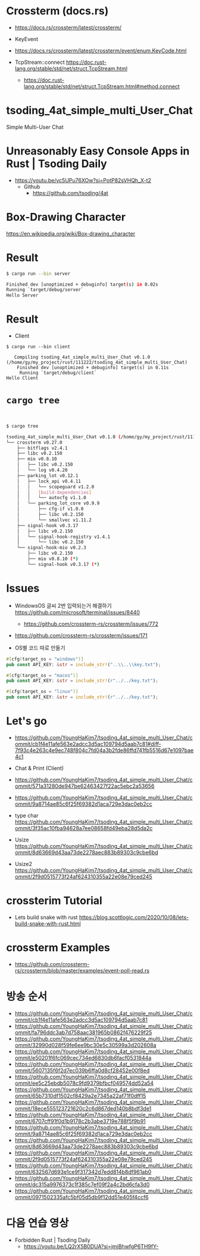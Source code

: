# Crossterm (docs.rs)

- https://docs.rs/crossterm/latest/crossterm/

- KeyEvent
 - https://docs.rs/crossterm/latest/crossterm/event/enum.KeyCode.html

- TcpStream::connect https://doc.rust-lang.org/stable/std/net/struct.TcpStream.html 
  - https://doc.rust-lang.org/stable/std/net/struct.TcpStream.html#method.connect

# tsoding_4at_simple_multi_User_Chat
Simple Multi-User Chat

# Unreasonably Easy Console Apps in Rust | Tsoding Daily
- https://youtu.be/vc5UPu76XOw?si=PotP82sVHQh_X-t2
  - Github
    - https://github.com/tsoding/4at

# Box-Drawing Character

https://en.wikipedia.org/wiki/Box-drawing_character

# Result

```bash
$ cargo run --bin server

Finished dev [unoptimized + debuginfo] target(s) in 0.02s
Running `target/debug/server`
Hello Server

```
# Result

- Client

```
$ cargo run --bin client

   Compiling tsoding_4at_simple_multi_User_Chat v0.1.0 (/home/gy/my_project/rust/111222/tsoding_4at_simple_multi_User_Chat)
    Finished dev [unoptimized + debuginfo] target(s) in 0.11s
     Running `target/debug/client`
Hello Client

```


# ```cargo tree```

```bash
  

$ cargo tree

tsoding_4at_simple_multi_User_Chat v0.1.0 (/home/gy/my_project/rust/111222/tsoding_4at_simple_multi_User_Chat)
└── crossterm v0.27.0
    ├── bitflags v2.4.1
    ├── libc v0.2.150
    ├── mio v0.8.10
    │   ├── libc v0.2.150
    │   └── log v0.4.20
    ├── parking_lot v0.12.1
    │   ├── lock_api v0.4.11
    │   │   └── scopeguard v1.2.0
    │   │   [build-dependencies]
    │   │   └── autocfg v1.1.0
    │   └── parking_lot_core v0.9.9
    │       ├── cfg-if v1.0.0
    │       ├── libc v0.2.150
    │       └── smallvec v1.11.2
    ├── signal-hook v0.3.17
    │   ├── libc v0.2.150
    │   └── signal-hook-registry v1.4.1
    │       └── libc v0.2.150
    └── signal-hook-mio v0.2.3
        ├── libc v0.2.150
        ├── mio v0.8.10 (*)
        └── signal-hook v0.3.17 (*)

```
# Issues

- WindowsOS 글씨 2번 입력되는거 해결하기 https://github.com/microsoft/terminal/issues/8440
  - https://github.com/crossterm-rs/crossterm/issues/772

- https://github.com/crossterm-rs/crossterm/issues/171 

- OS별 코드 따로 만들기
```rs
#[cfg(target_os = "windows")]
pub const API_KEY: &str = include_str!("..\\..\\key.txt");

#[cfg(target_os = "macos")]
pub const API_KEY: &str = include_str!(r"../../key.txt");

#[cfg(target_os = "linux")]
pub const API_KEY: &str = include_str!(r"../../key.txt");
```

# Let's go

- https://github.com/YoungHaKim7/tsoding_4at_simple_multi_User_Chat/commit/cb1f4e11afe563e2adcc3d5ac109794d5aab7c81#diff-7f93c4e263c4e9ec748f804c7fd04a3b2fde86ffd741fb5516d67e1097bae4c1

- Chat & Print (Client)
 - https://github.com/YoungHaKim7/tsoding_4at_simple_multi_User_Chat/commit/571a31280de947be62463427f22ac5ebc2a53656 

- https://github.com/YoungHaKim7/tsoding_4at_simple_multi_User_Chat/commit/9a8714ae85c6f25f69382d1aca729e3dac0eb2cc 

- type char https://github.com/YoungHaKim7/tsoding_4at_simple_multi_User_Chat/commit/3f35ac10fba94628a7ee08658fd49eba28d5da2c

- Usize https://github.com/YoungHaKim7/tsoding_4at_simple_multi_User_Chat/commit/8d63669d43aa73de2278aec883b89303c9cbe6bd 

- Usize2 https://github.com/YoungHaKim7/tsoding_4at_simple_multi_User_Chat/commit/2f9d0515773f24af624310355a22e08e79ced245 


# crossterim Tutorial

- Lets build snake with rust https://blog.scottlogic.com/2020/10/08/lets-build-snake-with-rust.html

# crossterm Examples

- https://github.com/crossterm-rs/crossterm/blob/master/examples/event-poll-read.rs

# 방송 순서 
- https://github.com/YoungHaKim7/tsoding_4at_simple_multi_User_Chat/commit/cb1f4e11afe563e2adcc3d5ac109794d5aab7c81
- https://github.com/YoungHaKim7/tsoding_4at_simple_multi_User_Chat/commit/fa796ddc3ab7d758aac381965b0862f476229f25
- https://github.com/YoungHaKim7/tsoding_4at_simple_multi_User_Chat/commit/32990d028f59fe6ee9bc30e5c30599a3d202608a
- https://github.com/YoungHaKim7/tsoding_4at_simple_multi_User_Chat/commit/e50201f6fc069cec734ed6830db6facf0531844a
- https://github.com/YoungHaKim7/tsoding_4at_simple_multi_User_Chat/commit/5607135f6f2d7ec039b6ffa0d8cf28452e00f8ed
- https://github.com/YoungHaKim7/tsoding_4at_simple_multi_User_Chat/commit/ee5c25ebdb5078c9fd9379bfbcf049574dd52a54
- https://github.com/YoungHaKim7/tsoding_4at_simple_multi_User_Chat/commit/65b7310df1502cf8429a2e7345a22af71f0dff15
- https://github.com/YoungHaKim7/tsoding_4at_simple_multi_User_Chat/commit/18ece555123721620c2c6d867ded140b8bdf3de1
- https://github.com/YoungHaKim7/tsoding_4at_simple_multi_User_Chat/commit/6707cff91f0d1b9178c2b3abe3719e788f5f9b91
- https://github.com/YoungHaKim7/tsoding_4at_simple_multi_User_Chat/commit/9a8714ae85c6f25f69382d1aca729e3dac0eb2cc
- https://github.com/YoungHaKim7/tsoding_4at_simple_multi_User_Chat/commit/8d63669d43aa73de2278aec883b89303c9cbe6bd
- https://github.com/YoungHaKim7/tsoding_4at_simple_multi_User_Chat/commit/2f9d0515773f24af624310355a22e08e79ced245
- https://github.com/YoungHaKim7/tsoding_4at_simple_multi_User_Chat/commit/632567d693e1ce9f317342d7edd814b8df961ab0
- https://github.com/YoungHaKim7/tsoding_4at_simple_multi_User_Chat/commit/dc315a9976373c1f385c7ef09f2a4c2bd6cfa3d0
- https://github.com/YoungHaKim7/tsoding_4at_simple_multi_User_Chat/commit/0971502335afc5bf05d5db9f12dd51e405f4ccf6

# 다음 연습 영상 
- Forbidden Rust | Tsoding Daily
  - https://youtu.be/LQ2rX5B0DUA?si=jmjBhwfgP6TH9fY-
